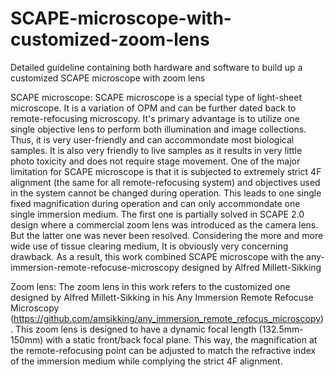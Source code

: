 # SCAPE-microscope-with-customized-zoom-lens
Detailed guideline containing both hardware and software to build up a customized SCAPE microscope with zoom lens

SCAPE microscope:
SCAPE microscope is a special type of light-sheet microscope. It is a variation of OPM and can be further dated back to remote-refocusing microscopy. It's primary advantage is to utilize one single objective lens to perform both illumination and image collections. Thus, it is very user-friendly and can accommondate most biological samples. It is also very friendly to live samples as it results in very little photo toxicity and does not require stage movement.
One of the major limitation for SCAPE microscope is that it is subjected to extremely strict 4F alignment (the same for all remote-refocusing system) and objectives used in the system cannot be changed during operation. This leads to one single fixed magnification during operation and can only accommondate one single immersion medium. The first one is partially solved in SCAPE 2.0 design where a commercial zoom lens was introduced as the camera lens. But the latter one was never been resolved. Considering the more and more wide use of tissue clearing medium, It is obviously very concerning drawback. As a result, this work combined SCAPE microscope with the any-immersion-remote-refocuse-microscopy designed by Alfred Millett-Sikking

Zoom lens:
The zoom lens in this work refers to the customized one designed by Alfred Millett-Sikking in his Any Immersion Remote Refocuse Microscopy (https://github.com/amsikking/any_immersion_remote_refocus_microscopy). This zoom lens is designed to have a dynamic focal length (132.5mm-150mm) with a static front/back focal plane. This way, the magnification at the remote-refocusing point can be adjusted to match the refractive index of the immersion medium while complying the strict 4F alignment.
